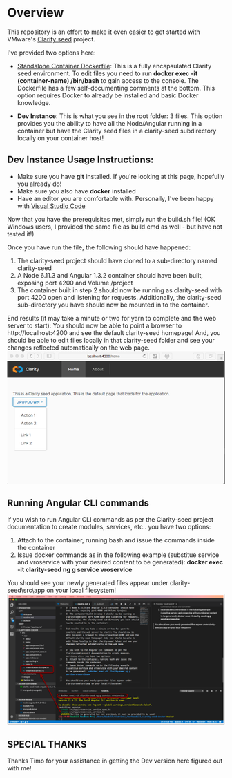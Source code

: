 # Overview
This repository is an effort to make it even easier to get started with VMware's [Clarity seed](https://github.com/vmware/clarity-seed) project.

I've provided two options here:
- [Standalone Container Dockerfile](./Clarity-Seed-Container/Dockerfile): This is a fully encapsulated Clarity seed environment. To edit files you need to run **docker exec -it (container-name) /bin/bash** to gain access to the console. The Dockerfile has a few self-documenting comments at the bottom. This option requires Docker to already be installed and basic Docker knowledge.

- **Dev Instance**: This is what you see in the root folder: 3 files. This option provides you the ability to have all the Node/Angular running in a container but have the Clarity seed files in a clarity-seed subdirectory locally on your container host!

## Dev Instance Usage Instructions:
- Make sure you have **git** installed. If you're looking at this page, hopefully you already do!
- Make sure you also have **docker** installed
- Have an editor you are comfortable with. Personally, I've been happy with [Visual Studio Code](https://code.visualstudio.com/) 

Now that you have the prerequisites met, simply run the build.sh file! (OK Windows users, I provided the same file as build.cmd as well - but have not tested it!)

Once you have run the file, the following should have happened:
1) The clarity-seed project should have cloned to a sub-directory named clarity-seed
2) A Node 6.11.3 and Angular 1.3.2 container should have been built, exposing port 4200 and Volume /project
3) The container built in step 2 should now be running as clarity-seed with port 4200 open and listening for requests. Additionally, the clarity-seed sub-directory you have should now be mounted in to the container.

End results (it may take a minute or two for yarn to complete and the web server to start): You should now be able to point a browser to http://localhost:4200 and see the default clarity-seed homepage! And, you should be able to edit files locally in that clarity-seed folder and see your changes reflected automatically on the web page.
![Clarity seed running on port 4200](./screenshots/clarity-seed-running.png)
## Running Angular CLI commands
If you wish to run Angular CLI commands as per the Clarity-seed project documentation to create modules, services, etc.. you have two options:
1) Attach to the container, running bash and issue the commands inside the container
2) Issue docker commands as in the following example (substitue service and vroservice with your desired content to be generated): **docker exec -it clarity-seed ng g service vroservice**

You should see your newly generated files appear under clarity-seed\src\app on your local filesystem!
![ng command to build service](./screenshots/ng-command.png)

## SPECIAL THANKS
Thanks Timo for your assistance in getting the Dev version here figured out with me!